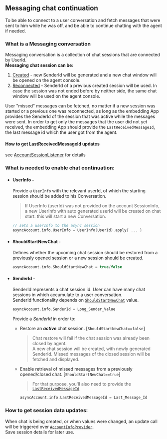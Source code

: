 ## Messaging chat continuation
To be able to connect to a user conversation and fetch messages that were sent to him while he was off, and be able to continue chatting with the agent if needed.

### What is a Messaging conversation
Messaging conversation is a collection of chat sessions that are connected by UserId.   
**Messaging chat session can be:**
1. <u>Created</u> - new SenderId will be generated and a new chat window will be opened on the agent console.
2. <u>Reconnected</u> - SenderId of a previous created session will be used. In case the session was not ended before by neither side, the same chat window will be used on the agent console.    
 
User "missed" messages can be fetched, no matter if a new session was started or a previous one was reconnected, as long as the embedding App provides the SenderId of the session that was active while the messages were sent.
In order to get only the messages that the user did not yet received, the embedding App should provide the `LastReceivedMessageId`, the last message id which the user got from the agent.

#### How to get LastReceivedMessageId updates 
see [AccountSessionListener](./android-AccountInfoProvider.md) for details

### What is needed to enable chat continuation: 
- #### UserInfo - 
  Provide a `UserInfo` with the relevant userId, of which the starting session should be added to his Conversation.
  > If UserInfo (userId) was not provided on the account SessionInfo, a new UserInfo with auto generated userId will be created on chat start. this will start a new Conversation. 
  ```kotlin
  // sets a userInfo to the async session
  asyncAccount.info.UserInfo = UserInfo(UserId).apply{ ... }
  ```

- #### ShouldStartNewChat -
  Defines whether the upcoming chat session should be restored from a previously opened session or a new session should be created.
  ```kotlin
  asyncAccount.info.ShouldStartNewChat = true/false
  ```

- #### SenderId - 
  SenderId represents a chat session id. User can have many chat sessions in which accumulate to a user conversation.   
  SenderId functionality depends on [`ShouldStartNewChat`](#shouldStartNewChat) value. 
  ```kotlin
  asyncAccount.info.SenderId = Long_Sender_Value
  ``` 
  Provide a _SenderId_ in order to:
   - Restore an **_active_** chat session. [`ShouldStartNewChat==false`]
     > Chat restore will fail if the chat session was already been closed by agent.    
     A new chat session will be created, with newly generated SenderId. Missed messages of the closed session will be fetched and displayed.
   - Enable retrieval of missed messages from a previously opened/closed chat. [`ShouldStartNewChat==true`]  
     >For that purpose, you'll also need to provide the [`LastReceivedMessageId`](#how-to-get-lastReceivedMessageId-updates) 

     ```kotlin
     asyncAccount.info.LastReceivedMessageId = Last_Message_Id
     ``` 
  
### How to get session data updates:

When chat is being created, or when values were changed, an update call will be triggered over [`AccountInfoProvider`](/android-AccountInfoProvider.md).   
Save session details for later use.